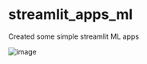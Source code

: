 # streamlit_apps_ml
Created some simple streamlit ML apps

![image](https://github.com/gourabdg47/streamlit_apps_ml/assets/6232246/65dbda7d-1d5f-4329-806c-c572e7ad2d0a)

